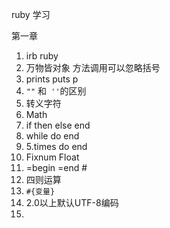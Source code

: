 ruby 学习

第一章

1. irb ruby 
2. 万物皆对象 方法调用可以忽略括号
3. prints  puts p 
4. `""`  和` ''`的区别
5. 转义字符
6. Math
7. if then else end
8. while do end
9. 5.times do end
10. Fixnum Float
11. =begin =end #
12. 四则运算
13. `#{变量}`
14. 2.0以上默认UTF-8编码
15. 